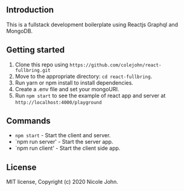 
## Introduction

This is a fullstack development boilerplate using Reactjs Graphql and MongoDB.

## Getting started

1. Clone this repo using `https://github.com/colejohn/react-fullbring.git`
2. Move to the appropriate directory: `cd react-fullbring`.
3. Run yarn or npm install to install dependencies.
4. Create a .env file and set your mongoURI.
5. Run `npm start` to see the example of react app and server at `http://localhost:4000/playground`

## Commands

- `npm start` - Start the client and server.
- `npm run server' - Start the server app.
- `npm run client' - Start the client side app.

## License

MIT license, Copyright (c) 2020 Nicole John.
